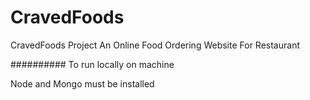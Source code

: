 # CravedFoods
CravedFoods Project
An Online Food Ordering Website For Restaurant

##########
To run locally on machine
 
Node and Mongo must be installed
